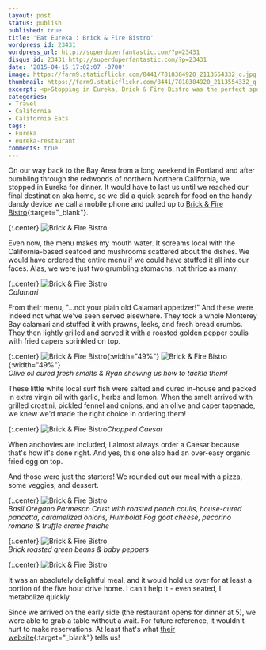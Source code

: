 ```yaml
---
layout: post
status: publish
published: true
title: 'Eat Eureka : Brick & Fire Bistro'
wordpress_id: 23431
wordpress_url: http://superduperfantastic.com/?p=23431
disqus_id: 23431 http://superduperfantastic.com/?p=23431
date: '2015-04-15 17:02:07 -0700'
image: https://farm9.staticflickr.com/8441/7818384920_2113554332_c.jpg
thumbnail: https://farm9.staticflickr.com/8441/7818384920_2113554332_q.jpg
excerpt: <p>Stopping in Eureka, Brick & Fire Bistro was the perfect spot for a bite to eat - a blend of local harvest and Mediterranean tradition.</p>
categories:
- Travel
- California
- California Eats
tags:
- Eureka
- eureka-restaurant
comments: true
---
```

On our way back to the Bay Area from a long weekend in Portland and after bumbling through the redwoods of northern Northern California, we stopped in Eureka for dinner. It would have to last us until we reached our final destination aka home, so we did a quick search for food on the handy dandy device we call a mobile phone and pulled up to [Brick & Fire Bistro](http://www.brickandfirebistro.com/ "Brick & Fire Bistro"){:target="_blank"}.

{:.center}
![Brick & Fire Bistro](https://farm9.staticflickr.com/8287/7817501948_50d0fba5f2_c.jpg)

Even now, the menu makes my mouth water. It screams local with the California-based seafood and mushrooms scattered about the dishes. We would have ordered the entire menu if we could have stuffed it all into our faces. Alas, we were just two grumbling stomachs, not thrice as many.

{:.center}
![Brick & Fire Bistro](https://farm9.staticflickr.com/8295/7818377708_bb1c410588_c.jpg)  
_Calamari_

From their menu, "...not your plain old Calamari appetizer!" And these were indeed not what we've seen served elsewhere. They took a whole Monterey Bay calamari and stuffed it with prawns, leeks, and fresh bread crumbs. They then lightly grilled and served it with a roasted golden pepper coulis with fried capers sprinkled on top.

{:.center}
![Brick & Fire Bistro](https://farm9.staticflickr.com/8295/7818376322_4d066cc044.jpg){:width="49%"} ![Brick & Fire Bistro](https://farm9.staticflickr.com/8438/7818381008_eb1e7f73ff.jpg){:width="49%"}  
_Olive oil cured fresh smelts & Ryan showing us how to tackle them!_

These little white local surf fish were salted and cured in-house and packed in extra virgin oil with garlic, herbs and lemon. When the smelt arrived with grilled crostini, pickled fennel and onions, and an olive and caper tapenade, we knew we'd made the right choice in ordering them!

{:.center}
![Brick & Fire Bistro](https://farm8.staticflickr.com/7275/7818383622_5bea8ac28b_c.jpg)_Chopped Caesar_

When anchovies are included, I almost always order a Caesar because that's how it's done right. And yes, this one also had an over-easy organic fried egg on top.

And those were just the starters! We rounded out our meal with a pizza, some veggies, and dessert.

{:.center}
![Brick & Fire Bistro](https://farm9.staticflickr.com/8441/7818384920_2113554332_c.jpg)  
_Basil Oregano Parmesan Crust with roasted peach coulis, house-cured pancetta, caramelized onions, Humboldt Fog goat cheese, pecorino romano & truffle creme fraiche_

{:.center}
![Brick & Fire Bistro](https://farm9.staticflickr.com/8296/7818385910_5531b47045_c.jpg)  
_Brick roasted green beans & baby peppers_

{:.center}
![Brick & Fire Bistro](https://farm9.staticflickr.com/8440/7818387912_82690868b8_c.jpg)

It was an absolutely delightful meal, and it would hold us over for at least a portion of the five hour drive home. I can't help it - even seated, I metabolize quickly.

Since we arrived on the early side (the restaurant opens for dinner at 5), we were able to grab a table without a wait. For future reference, it wouldn't hurt to make reservations. At least that's what [their website](http://www.brickandfirebistro.com/ "Brick & Fire Bistro"){:target="_blank"} tells us!
